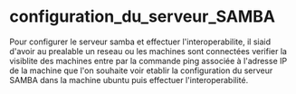 # configuration_du_serveur_SAMBA
Pour configurer le serveur samba et effectuer l'interoperabilite, il siaid d'avoir au prealable un reseau ou les machines sont connectées
verifier la visiblite des machines entre par la commande ping associée à l'adresse IP de la machine que l'on souhaite voir
etablir la configuration du serveur SAMBA dans la machine ubuntu
puis effectuer l'interoperabilité.
